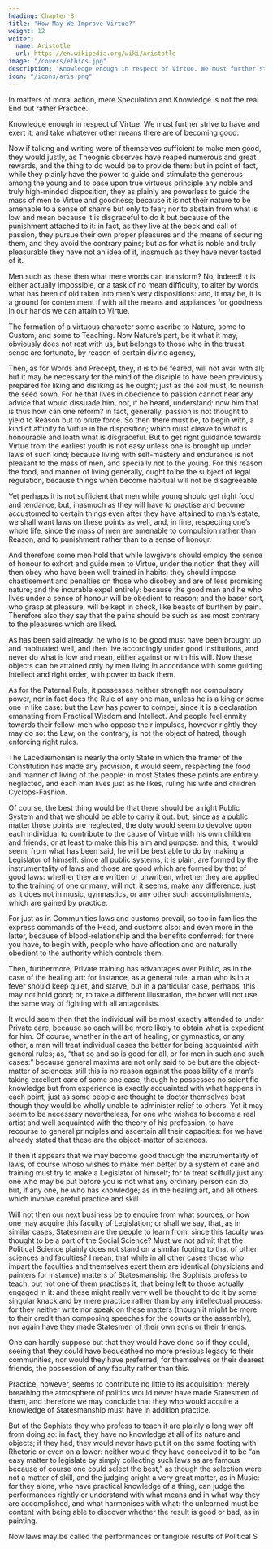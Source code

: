 ```yaml
---
heading: Chapter 8
title: "How May We Improve Virtue?"
weight: 12
writer:
  name: Aristotle
  url: https://en.wikipedia.org/wiki/Aristotle
image: "/covers/ethics.jpg"
description: "Knowledge enough in respect of Virtue. We must further strive to have and exert it, and take whatever other means there are of becoming good."
icon: "/icons/aris.png"
---
```



<!-- Now then that we have said enough in our sketchy kind of way on these subjects; I mean, on the Virtues, and also on Friendship and Pleasure; are we to suppose that our original purpose is completed?  -->

In matters of moral action, mere Speculation and Knowledge is not the real End but rather Practice.

Knowledge enough in respect of Virtue. We must further strive to have and exert it, and take whatever other means there are of becoming good.

Now if talking and writing were of themselves sufficient to make men good, they would justly, as Theognis observes have reaped numerous and great rewards, and the thing to do would be to provide them: but in point of fact, while they plainly have the power to guide and stimulate the generous among the young and to base upon true virtuous principle any noble and truly high-minded disposition, they as plainly are powerless to guide the mass of men to Virtue and goodness; because it is not their nature to be amenable to a sense of shame but only to fear; nor to abstain from what is low and mean because it is disgraceful to do it but because of the punishment attached to it: in fact, as they live at the beck and call of passion, they pursue their own proper pleasures and the means of securing them, and they avoid the contrary pains; but as for what is noble and truly pleasurable they have not an idea of it, inasmuch as they have never tasted of it.

Men such as these then what mere words can transform? No, indeed! it is either actually impossible, or a task of no mean difficulty, to alter by words what has been of old taken into men’s very dispositions: and, it may be, it is a ground for contentment if with all the means and appliances for goodness in our hands we can attain to Virtue.

The formation of a virtuous character some ascribe to Nature, some to Custom, and some to Teaching. Now Nature’s part, be it what it may, obviously does not rest with us, but belongs to those who in the truest sense are fortunate, by reason of certain divine agency,

Then, as for Words and Precept, they, it is to be feared, will not avail with all; but it may be necessary for the mind of the disciple to have been previously prepared for liking and disliking as he ought; just as the soil must, to nourish the seed sown. For he that lives in obedience to passion cannot hear any advice that would dissuade him, nor, if he heard, understand: now him that is thus how can one reform? in fact, generally, passion is not thought to yield to Reason but to brute force. So then there must be, to begin with, a kind of affinity to Virtue in the disposition; which must cleave to what is honourable and loath what is disgraceful. But to get right guidance towards Virtue from the earliest youth is not easy unless one is brought up under laws of such kind; because living with self-mastery and endurance is not pleasant to the mass of men, and specially not to the young. For this reason the food, and manner of living generally, ought to be the subject of legal regulation, because things when become habitual will not be disagreeable.

Yet perhaps it is not sufficient that men while young should get right food and tendance, but, inasmuch as they will have to practise and become accustomed to certain things even after they have attained to man’s estate, we shall want laws on these points as well, and, in fine, respecting one’s whole life, since the mass of men are amenable to compulsion rather than Reason, and to punishment rather than to a sense of honour.

And therefore some men hold that while lawgivers should employ the sense of honour to exhort and guide men to Virtue, under the notion that they will then obey who have been well trained in habits; they should impose chastisement and penalties on those who disobey and are of less promising nature; and the incurable expel entirely: because the good man and he who lives under a sense of honour will be obedient to reason; and the baser sort, who grasp at pleasure, will be kept in check, like beasts of burthen by pain. Therefore also they say that the pains should be such as are most contrary to the pleasures which are liked.

As has been said already, he who is to be good must have been brought up and habituated well, and then live accordingly under good institutions, and never do what is low and mean, either against or with his will. Now these objects can be attained only by men living in accordance with some guiding Intellect and right order, with power to back them.

As for the Paternal Rule, it possesses neither strength nor compulsory power, nor in fact does the Rule of any one man, unless he is a king or some one in like case: but the Law has power to compel, since it is a declaration emanating from Practical Wisdom and Intellect. And people feel enmity towards their fellow-men who oppose their impulses, however rightly they may do so: the Law, on the contrary, is not the object of hatred, though enforcing right rules.

The Lacedæmonian is nearly the only State in which the framer of the Constitution has made any provision, it would seem, respecting the food and manner of living of the people: in most States these points are entirely neglected, and each man lives just as he likes, ruling his wife and children Cyclops-Fashion.

Of course, the best thing would be that there should be a right Public System and that we should be able to carry it out: but, since as a public matter those points are neglected, the duty would seem to devolve upon each individual to contribute to the cause of Virtue with his own children and friends, or at least to make this his aim and purpose: and this, it would seem, from what has been said, he will be best able to do by making a Legislator of himself: since all public systems, it is plain, are formed by the instrumentality of laws and those are good which are formed by that of good laws: whether they are written or unwritten, whether they are applied to the training of one or many, will not, it seems, make any difference, just as it does not in music, gymnastics, or any other such accomplishments, which are gained by practice.

For just as in Communities laws and customs prevail, so too in families the express commands of the Head, and customs also: and even more in the latter, because of blood-relationship and the benefits conferred: for there you have, to begin with, people who have affection and are naturally obedient to the authority which controls them.

Then, furthermore, Private training has advantages over Public, as in the case of the healing art: for instance, as a general rule, a man who is in a fever should keep quiet, and starve; but in a particular case, perhaps, this may not hold good; or, to take a different illustration, the boxer will not use the same way of fighting with all antagonists.

It would seem then that the individual will be most exactly attended to under Private care, because so each will be more likely to obtain what is expedient for him. Of course, whether in the art of healing, or gymnastics, or any other, a man will treat individual cases the better for being acquainted with general rules; as, “that so and so is good for all, or for men in such and such cases:” because general maxims are not only said to be but are the object-matter of sciences: still this is no reason against the possibility of a man’s taking excellent care of some one case, though he possesses no scientific knowledge but from experience is exactly acquainted with what happens in each point; just as some people are thought to doctor themselves best though they would be wholly unable to administer relief to others. Yet it may seem to be necessary nevertheless, for one who wishes to become a real artist and well acquainted with the theory of his profession, to have recourse to general principles and ascertain all their capacities: for we have already stated that these are the object-matter of sciences.

If then it appears that we may become good through the instrumentality of laws, of course whoso wishes to make men better by a system of care and training must try to make a Legislator of himself; for to treat skilfully just any one who may be put before you is not what any ordinary person can do, but, if any one, he who has knowledge; as in the healing art, and all others which involve careful practice and skill.

Will not then our next business be to enquire from what sources, or how one may acquire this faculty of Legislation; or shall we say, that, as in similar cases, Statesmen are the people to learn from, since this faculty was thought to be a part of the Social Science? Must we not admit that the Political Science plainly does not stand on a similar footing to that of other sciences and faculties? I mean, that while in all other cases those who impart the faculties and themselves exert them are identical (physicians and painters for instance) matters of Statesmanship the Sophists profess to teach, but not one of them practises it, that being left to those actually engaged in it: and these might really very well be thought to do it by some singular knack and by mere practice rather than by any intellectual process: for they neither write nor speak on these matters (though it might be more to their credit than composing speeches for the courts or the assembly), nor again have they made Statesmen of their own sons or their friends.

One can hardly suppose but that they would have done so if they could, seeing that they could have bequeathed no more precious legacy to their communities, nor would they have preferred, for themselves or their dearest friends, the possession of any faculty rather than this.

Practice, however, seems to contribute no little to its acquisition; merely breathing the atmosphere of politics would never have made Statesmen of them, and therefore we may conclude that they who would acquire a knowledge of Statesmanship must have in addition practice.

But of the Sophists they who profess to teach it are plainly a long way off from doing so: in fact, they have no knowledge at all of its nature and objects; if they had, they would never have put it on the same footing with Rhetoric or even on a lower: neither would they have conceived it to be “an easy matter to legislate by simply collecting such laws as are famous because of course one could select the best,” as though the selection were not a matter of skill, and the judging aright a very great matter, as in Music: for they alone, who have practical knowledge of a thing, can judge the performances rightly or understand with what means and in what way they are accomplished, and what harmonises with what: the unlearned must be content with being able to discover whether the result is good or bad, as in painting.

Now laws may be called the performances or tangible results of Political S